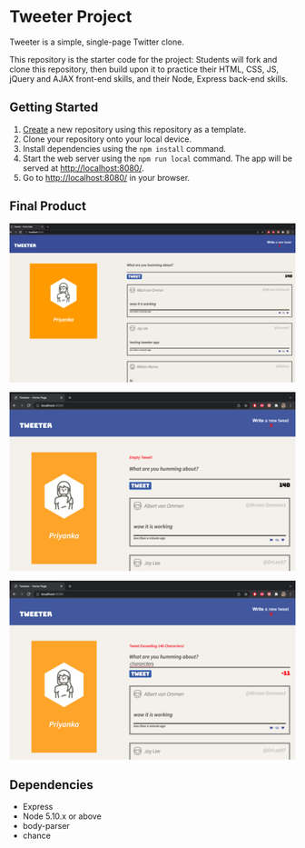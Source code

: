# Tweeter Project

Tweeter is a simple, single-page Twitter clone.

This repository is the starter code for the project: Students will fork and clone this repository, then build upon it to practice their HTML, CSS, JS, jQuery and AJAX front-end skills, and their Node, Express back-end skills.

## Getting Started

1. [Create](https://docs.github.com/en/repositories/creating-and-managing-repositories/creating-a-repository-from-a-template) a new repository using this repository as a template.
2. Clone your repository onto your local device.
3. Install dependencies using the `npm install` command.
3. Start the web server using the `npm run local` command. The app will be served at <http://localhost:8080/>.
4. Go to <http://localhost:8080/> in your browser.

## Final Product

!["initial page"](https://github.com/priyaprecious/tweeter/blob/master/docs/Initial-page.png?raw=true)

!["empty tweet"](https://github.com/priyaprecious/tweeter/blob/master/docs/empty-tweet.png?raw=true)

!["characters more than 140"](https://github.com/priyaprecious/tweeter/blob/master/docs/chararcters%20length%20more%20than%20140.png?raw=true)

## Dependencies

- Express
- Node 5.10.x or above
- body-parser
- chance